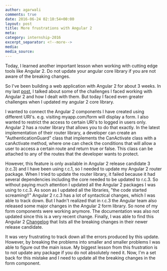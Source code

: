 ```yaml
---
author: agarwali
comments: true
date: 2016-06-24 02:10:54+00:00
layout: post
title: More frustrations with Angular 2
meta:
category: internship-2016
excerpt_separator: <!--more-->
media:
media_source:
---
```


Today, I learned another important lesson when working with cutting edge tools like Angular 2. Do not update your angular core library if you are not aware of the breaking changes.<!--more-->

So I've been building a web application with Angular 2 for about 3 weeks. In my last [post](https://iamishwar.wordpress.com/2016/07/25/problems-of-using-cutting-edge-technology/), I talked about some of the challenges I faced working with Angular 2 and how I dealt with them. But today I faced even greater challenges when I updated my angular 2 core library.

I wanted to connect the Angular 2 components I have created using different URI's. e.g. visiting myapp.com/form will display a form. I also wanted to restrict the access to certain URI's to logged in users only. Angular 2 has a router library that allows you to do that exactly. In the latest implementation of their router library, a developer can create an "AuthenticationGuard" class that implements the CanActivate class with a canActivate method, where one can check the conditions that will allow a user to access a certain route and return true or false. This class can be attached to any of the routes that the developer wants to protect.

However, this feature is only available in Angular 2 release candidate 3 (r.c.3) and I have been using r.c.1, so I needed to update my Angular 2 router package. When I tried to update the router library, it failed because it had several dependencies including the core needed to be updated to r.c.3. So without paying much attention I updated all the Angular 2 packages I was using to r.c.3. As soon as I updated all the libraries, "the code started screaming!!" Angular 2 r.c.3 has a lot of syntactical changes, which I was able to track down. But I hadn't realized that in r.c.3 the Angular team also released some major changes in the Angular 2 form library. So none of my form components were working anymore. The documentation was also not updated since this is a very recent change. Finally, I was able to find this Angular 2 [Changelog](https://github.com/angular/angular/blob/master/CHANGELOG.md) that lists all the breaking changes in their newer release candidate.

It was very frustrating to track down all the errors produced by this update. However, by breaking the problems into smaller and smaller problems I was able to figure out the main issue. My biggest lesson from this frustration is to not update any package if you do not absolutely need it. Now, I'm a set back for this mistake and I need to update all the breaking changes in the form component.
